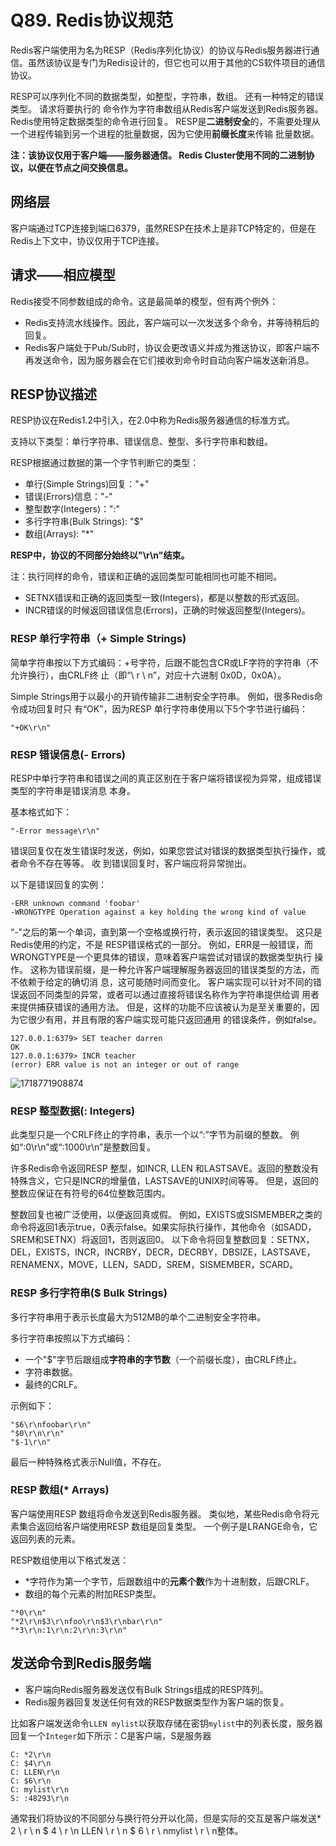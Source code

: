 # Q89. Redis协议规范

Redis客户端使用为名为RESP（Redis序列化协议）的协议与Redis服务器进行通信。虽然该协议是专门为Redis设计的，但它也可以用于其他的CS软件项目的通信协议。

RESP可以序列化不同的数据类型，如整型，字符串，数组。 还有⼀种特定的错误类型。 请求将要执行的
命令作为字符串数组从Redis客户端发送到Redis服务器。Redis使用特定数据类型的命令进行回复。
RESP是**二进制安全**的，不需要处理从⼀个进程传输到另⼀个进程的批量数据，因为它使用**前缀长度**来传输
批量数据。

**注：该协议仅用于客户端——服务器通信。 Redis Cluster使用不同的二进制协议，以便在节点之间交换信息。**



## 网络层

客户端通过TCP连接到端口6379，虽然RESP在技术上是非TCP特定的，但是在Redis上下文中，协议仅用于TCP连接。



## 请求——相应模型

Redis接受不同参数组成的命令。这是最简单的模型，但有两个例外：

+ Redis支持流水线操作。因此，客户端可以一次发送多个命令，并等待稍后的回复。
+ Redis客户端处于Pub/Sub时，协议会更改语义并成为推送协议，即客户端不再发送命令，因为服务器会在它们接收到命令时自动向客户端发送新消息。



## RESP协议描述

RESP协议在Redis1.2中引入，在2.0中称为Redis服务器通信的标准方式。

支持以下类型：单行字符串、错误信息、整型、多行字符串和数组。

RESP根据通过数据的第一个字节判断它的类型：

+ 单行(Simple Strings)回复："+"
+ 错误(Errors)信息："-"
+ 整型数字(Integers)：":"
+ 多行字符串(Bulk Strings): "$"
+ 数组(Arrays): "*"

**RESP中，协议的不同部分始终以"\r\n"结束。**



注：执行同样的命令，错误和正确的返回类型可能相同也可能不相同。

+ SETNX错误和正确的返回类型一致(Integers)，都是以整数的形式返回。
+ INCR错误的时候返回错误信息(Errors)，正确的时候返回整型(Integers)。



### RESP 单行字符串（+ Simple Strings)

简单字符串按以下方式编码：+号字符，后跟不能包含CR或LF字符的字符串（不允许换行），由CRLF终
止（即“\ r \ n”，对应十六进制 0x0D，0x0A）。

Simple Strings用于以最小的开销传输非⼆进制安全字符串。 例如，很多Redis命令成功回复时只
有“OK”，因为RESP 单行字符串使用以下5个字节进行编码：

 ```
"+OK\r\n"
 ```



### RESP 错误信息(- Errors)

RESP中单行字符串和错误之间的真正区别在于客户端将错误视为异常，组成错误类型的字符串是错误消息
本身。

基本格式如下：

````
"-Error message\r\n"
````

错误回复仅在发生错误时发送，例如，如果您尝试对错误的数据类型执⾏操作，或者命令不存在等等。 收
到错误回复时，客户端应将异常抛出。

以下是错误回复的实例：

```
-ERR unknown command 'foobar'
-WRONGTYPE Operation against a key holding the wrong kind of value
```

“-”之后的第⼀个单词，直到第⼀个空格或换行符，表示返回的错误类型。 这只是Redis使用的约定，不是
RESP错误格式的⼀部分。
例如，ERR是⼀般错误，而WRONGTYPE是⼀个更具体的错误，意味着客户端尝试对错误的数据类型执行
操作。 这称为错误前缀，是⼀种允许客户端理解服务器返回的错误类型的方法，而不依赖于给定的确切消
息，这可能随时间而变化。
客户端实现可以针对不同的错误返回不同类型的异常，或者可以通过直接将错误名称作为字符串提供给调
用者来提供捕获错误的通用方法。
但是，这样的功能不应该被认为是至关重要的，因为它很少有用，并且有限的客户端实现可能只返回通用
的错误条件，例如false。



````
127.0.0.1:6379> SET teacher darren
OK
127.0.0.1:6379> INCR teacher
(error) ERR value is not an integer or out of range
````

![1718771908874](C:\Users\HP\AppData\Roaming\Typora\typora-user-images\1718771908874.png)





### RESP 整型数据(: Integers)

此类型只是⼀个CRLF终止的字符串，表示⼀个以“:”字节为前缀的整数。 例如“:0\r\n”或“:1000\r\n”是整数回复。

许多Redis命令返回RESP 整型，如INCR, LLEN 和LASTSAVE。返回的整数没有特殊含义，它只是INCR的增量值，LASTSAVE的UNIX时间等等。 但是，返回的整数应保证在有符号的64位整数范围内。

整数回复也被广泛使用，以便返回真或假。 例如，EXISTS或SISMEMBER之类的命令将返回1表示true，0表示false。如果实际执行操作，其他命令（如SADD，SREM和SETNX）将返回1，否则返回0。
以下命令将回复整数回复：SETNX，DEL，EXISTS，INCR，INCRBY，DECR，DECRBY，DBSIZE，LASTSAVE，RENAMENX，MOVE，LLEN，SADD，SREM，SISMEMBER，SCARD。



### RESP 多行字符串($ Bulk Strings)

多行字符串用于表示长度最大为512MB的单个二进制安全字符串。

多行字符串按照以下方式编码：

+ 一个"$"字节后跟组成**字符串的字节数**（一个前缀长度），由CRLF终止。
+ 字符串数据。
+ 最终的CRLF。

示例如下：

```
"$6\r\nfoobar\r\n"
"$0\r\n\r\n"
"$-1\r\n"
```

最后一种特殊格式表示Null值，不存在。



### RESP 数组(* Arrays)

客户端使⽤RESP 数组将命令发送到Redis服务器。 类似地，某些Redis命令将元素集合返回给客户端使用RESP 数组是回复类型。 ⼀个例子是LRANGE命令，它返回列表的元素。

RESP数组使用以下格式发送：

+ *字符作为第一个字节，后跟数组中的**元素个数**作为十进制数，后跟CRLF。
+ 数组的每个元素的附加RESP类型。

```
"*0\r\n"
"*2\r\n$3\r\nfoo\r\n$3\r\nbar\r\n"
"*3\r\n:1\r\n:2\r\n:3\r\n"
```





## 发送命令到Redis服务端

+ 客户端向Redis服务器发送仅有Bulk Strings组成的RESP阵列。
+ Redis服务器回复发送任何有效的RESP数据类型作为客户端的恢复。

比如客户端发送命令`LLEN mylist`以获取存储在密钥`mylist`中的列表长度，服务器回复一个`Integer`如下所示：C是客户端，S是服务器

```
C: *2\r\n
C: $4\r\n
C: LLEN\r\n
C: $6\r\n
C: mylist\r\n
S: :48293\r\n
```

通常我们将协议的不同部分与换行符分开以化简，但是实际的交互是客户端发送* 2 \ r \ n $ 4 \ r \n LLEN \ r \ n $ 6 \ r \ nmylist \ r \ n整体。